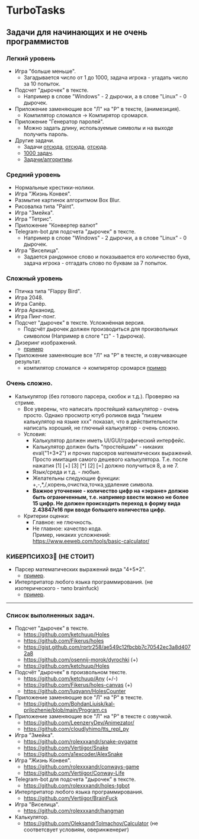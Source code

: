 # TurboTasks
## Задачи для начинающих и не очень программистов

### Легкий уровень
 - Игра "больше меньше".
   - Загадывается число от 1 до 1000, задача игрока - угадать число за 10 попыток.
 - Подсчет "дырочек" в тексте.
   - Например в слове "Windows" - 2 дырочки, а в слове "Linux" - 0 дырочек.
 - Приложение заменяющие все "Л" на "Р" в тексте, (анимезиция).
   - Компилятор сломался -> Компирятор сромарся.
 - Приложение "Генератор паролей".
   - Можно задать длину, используемые символы и на выходе получить пароль.
 - Другие задачи.
   - Задачи [отсюда](http://pascalabc.net/downloads/Books/Rubantsev/InterestLessPas.pdf), [отсюда](http://pascalabc.net/downloads/Books/Rubantsev/InterestProjProjects.pdf), [отсюда](http://pascalabc.net/downloads/Books/Rubantsev/SFML.pdf).
   - [1000 задач](http://ptaskbook.com/ru).
   - [Задачи/алгоритмы](http://algolist.ru).

### Средний уровень
 - Нормальные крестики-нолики.
 - Игра "Жизнь Конвея".
 - Размытие картинок алгоритмом Box Blur.
 - Рисовалка типа "Paint".
 - Игра "Змейка".
 - Игра "Тетрис".
 - Приложение "Конвертер валют"
 - Telegram-bot для подсчета "дырочек" в тексте.
   - Например в слове "Windows" - 2 дырочки, а в слове "Linux" - 0 дырочек.
 - Игра "Виселица".
   - Задается рандомное слово и показывается его количество букв, задача игрока - отгадать слово по буквам за 7 попыток.

### Сложный уровень
 - Птичка типа "Flappy Bird".
 - Игра 2048.
 - Игра Сапёр.
 - Игра Арканоид.
 - Игра Пинг-понг.
 - Подсчет "дырочек" в тексте. Усложнённая версия.
   - Подсчёт дырочек должен производиться для произвольных символом (Например в слоге "ロ" - 1 дырочка).
 - Дизеринг изображений.
   - [пример](https://github.com/turborium/Dither3)
 - Приложение заменяющие все "Л" на "Р" в тексте, и озвучивающее результат.
   - компилятор сломался -> компирятор сромарся [пример](https://github.com/turborium/microsoft-text-to-speech-delphi-example)

### Очень сложно.
 - Калькулятор (без готового парсера, скобок и т.д.). Проверяю на стриме.
   - Все уверены, что написать простейший калькулятор - очень просто. Однако просмотр ютуб роликов вида "пишем калькулятор на языке xxx" показал, что в действительности написать хороший, не глючный калькулятор - очень сложно.
   - Условия:
     - Калькулятор должен иметь UI/GUI/графический интерфейс.
     - Калькулятор должен быть "простейшим" - никаких eval("1+3\*2") и прочих парсеров математических выражений. Просто имитация самого дешевого калькулятора. Т.е. после нажатия [1] [+] [3] [\*] [2] [=] должно получиться 8, а не 7.
     - Язык/среда и т.д. - любые.
     - Желательны следующие функции: +,-,\*,/,корень,очистка,точка,удаление символа.
     - **Важное уточнение - количество цифр на «экране» должно быть ограниченным, т.е. например ввести можно не более 15 цифр. Не должен происходить переход в форму вида 2.43847e16 при вводе большего количества цифр.**
   - Критерии оценки:
     - Главное: не глючность.
     - Не главное: качество кода.  
   Пример, никаких усложнений: https://www.eeweb.com/tools/basic-calculator/  
     
### КИБЕРПСИХОЗ🤪 (НЕ СТОИТ)
 - Парсер математических выражений вида "4+5*2".
   - [пример](https://github.com/turborium/SimpleMathParser).
 - Интерпритатор любого языка программирования. (не изотерического - типо brainfuck)  
   - [пример](https://github.com/turborium/turboriumbasic).
---
### Список выполненных задач.
 - Подсчет "дырочек" в тексте.
   - https://github.com/ketchuup/Holes
   - https://github.com/Fikerus/holes
   - https://gist.github.com/rprtr258/ae549c12fbcbb7c70542ec3a8d4072a8
   - https://github.com/osennij-morok/dyrochki (+)
   - https://github.com/ketchuup/Holes
 - Подсчёт "дырочек" в произвольном тексте.
   - https://github.com/ketchuup/Any (+/-)
   - https://github.com/Fikerus/holes-canvas (+)
   - https://github.com/luqyann/HolesCounter
 - Приложение заменяющие все "Л" на "Р" в тексте.
   - https://github.com/BohdanLiuisk/kal-prilozhenie/blob/main/Program.cs
 - Приложение заменяющие все "Л" на "Р" в тексте с озвучкой.
   - https://github.com/LeenzeryDev/Animezator/
   - https://github.com/cloudlyhimo/tts_repl_py
 - Игра "Змейка".
   - https://github.com/rolexxxandr/snake-pygame
   - https://github.com/Vertiigor/Snake
   - https://github.com/a1excoder/AlexSnake
 - Игра "Жизнь Конвея".
   - https://github.com/rolexxxandr/conways-game
   - https://github.com/Vertiigor/Conway-Life
 - Telegram-bot для подсчета "дырочек" в тексте.
   - https://github.com/rolexxxandr/holes-tgbot
 - Интерпритатор любого языка программирования.
   - https://github.com/Vertiigor/BrainFuck
- Игра "Виселица".
   - https://github.com/rolexxxandr/hangman
- Калькулятор.
   - https://github.com/OleksandrTolmachov/Calculator (не соответсвует условиям, оверинженериг)
